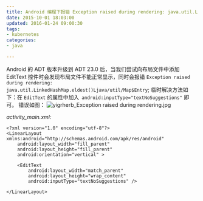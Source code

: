 ```yaml
---
title: Android 编程下报错 Exception raised during rendering: java.util.LinkedHashMap.eldest()Ljava/util/Map$Entry;
date: 2015-10-01 18:03:00
updated: 2016-01-24 09:00:30
tags: 
- kubernetes
categories: 
- java

---
```

Android 的 ADT 版本升级到 ADT 23.0 后，当我们尝试向布局文件中添加 EditText 控件时会发现布局文件不能正常显示，同时会报错 `Exception raised during rendering: java.util.LinkedHashMap.eldest()Ljava/util/Map$Entry`; 临时解决方法如下：在 `EditText` 的属性中加入` android:inputType="textNoSuggestions"` 即可。
错误如图：
![yigrherb_Exception raised during rendering.jpg][1]
<!--more-->


*activity_main.xml:*
```
<?xml version="1.0" encoding="utf-8"?>
<LinearLayout xmlns:android="http://schemas.android.com/apk/res/android"
    android:layout_width="fill_parent"
    android:layout_height="fill_parent"
    android:orientation="vertical" >

    <EditText
        android:layout_width="match_parent"
        android:layout_height="wrap_content"
        android:inputType="textNoSuggestions" />

</LinearLayout>
```


  [1]: https://imgs.gnux.cn/usr/uploads/2016/01/614030972.jpg